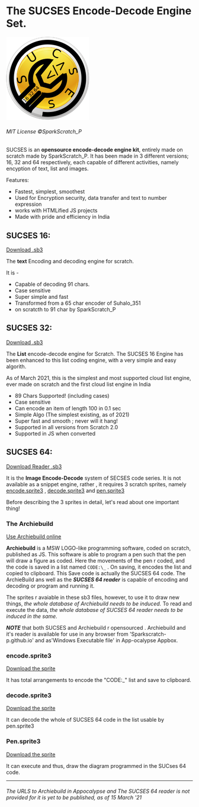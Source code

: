 
# The SUCSES Encode-Decode Engine Set.

![SUCSES Logo](https://raw.githubusercontent.com/SparkScratch-P/SUCSES/main/SUCSES%20ico.png "SUCSES Logo")
###### MIT License ©SparkScratch_P

SUCSES is an **opensource encode-decode engine kit**, entirely made on scratch made by SparkScratch_P. It has been made
in 3 different versions; 16, 32 and 64 respectively, each capable of different activities, namely encyption of text, list and images.

Features:

- Fastest, simplest, smoothest
- Used for Encryption security, data transfer and text to number expression
- works with HTMLified JS projects
- Made with pride and efficiency in India

## SUCSES 16:

<a href="https://github.com/SparkScratch-P/SUCSES/raw/main/sucses%2016.sb3" class="btn btn-github"><span class="icon"></span>Download .sb3</a>

The **text** Encoding and decoding engine for scratch.

It is - 

 - Capable of decoding 91 chars.
 - Case sensitive
 - Super simple and fast
 - Transformed from a 65 char encoder of Suhalo_351
 - on scratcth to 91 char by SparkScratch_P

## SUCSES 32:

<a href="https://github.com/SparkScratch-P/SUCSES/raw/main/sucses%2032.sb3" class="btn btn-github"><span class="icon"></span>Download .sb3</a>

The **List** encode-decode engine for Scratch. The SUCSES 16 Engine has been enhanced 
to this list coding engine, with a 
very simple and easy algorith.
 
As of March 2021, this is the simplest and most 
supported cloud list engine, ever made on scratch and 
the first  cloud list engine in India


 - 89 Chars Supported! (including cases)
 - Case sensitive
 - Can encode an item of length 100 in 0.1 sec
 - Simple Algo (The simplest existing, as of 2021)
 - Super fast and smooth ; never will it hang!
 - Supported in all versions from Scratch 2.0
 - Supported in JS when converted 

## SUCSES 64:


<a href="https://github.com/SparkScratch-P/SUCSES/raw/main/sucses64_reader.sb3" class="btn btn-github"><span class="icon"></span>Download Reader .sb3</a>

It is the **Image Encode-Decode** system of SECSES code series.
It is not available as a snippet engine, rather , it requires 3 scratch sprites, namely [encode.sprite3](https://github.com/SparkScratch-P/SUCSES/blob/main/README.md#encodesprite3) , [decode.sprite3](https://github.com/SparkScratch-P/SUCSES/blob/main/README.md#decodesprite3) and [pen.sprite3](https://github.com/SparkScratch-P/SUCSES/blob/main/README.md#pensprite3)

Before describing the 3 sprites in detail, let's read about one important thing!

### The Archiebuild

[Use Archiebuild online](https://sparkscratch-p.github.io/ArchieBuild/)

**Archiebuild** is a MSW LOGO-like programming software, coded on scratch, published as JS. This software is able to program
 a pen such that the pen will draw a figure as coded. Here the movements of the pen r coded, and the code is saved in a
list named `CODE:\_` . On saving, it encodes the list and copied to clipboard. This Save code is actually the SUCSES 64 code.
The ArchieBuild ans well as the ***SUCSES 64 reader*** is capable of encoding and decoding or program and running it.

The sprites r avaiable in these sb3 files, however, to use it to draw new things, *the whole database of Archiebuild needs to be induced.*
To read and execute the data, *the whole database of SUCSES 64 reader needs to be induced in the same.*

***NOTE*** that both SUCSES and Archiebuild r opensourced . Archiebuild and it's reader is available for
use in any browser from 'Sparkscratch-p.github.io' and as'Windows Executable file' in App-ocalypse Appbox.

### encode.sprite3

[Download the sprite](https://github.com/SparkScratch-P/SUCSES/raw/main/encoder.sprite3)

It has total arrangements to encode the "CODE:\_" list and save to clipboard.

### decode.sprite3

[Download the sprite](https://github.com/SparkScratch-P/SUCSES/raw/main/decoder.sprite3)

It can decode the whole of SUCSES 64 code in the list usable by pen.sprite3

### Pen.sprite3

[Download the sprite](https://github.com/SparkScratch-P/SUCSES/raw/main/Pen.sprite3)

It can execute and thus, draw the diagram programmed in the SUCses 64 code.

___
###### The URLS to Archiebuild in Appocalypse and The SUCSES 64 reader is not provided for it is yet to be published, as of 15 March '21
